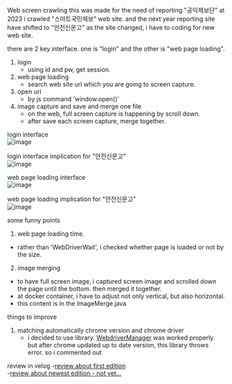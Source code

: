 Web screen crawling
this was made for the need of reporting "공익제보단"
at 2023 i crawled "스마트국민제보" web site. and the next year reporting site have shifted to "안전신문고"
as the site changed, i have to coding for new web site.

there are 2 key interface. one is "login" and the other is "web page loading".
1. login
   - using id and pw, get session.
2. web page loading
   - search web site url which you are going to screen capture.
3. open url
   - by js command 'window.open()' 
4. image capture and save and merge one file
   - on the web, full screen capture is happening by scroll down.
   - after save each screen capture, merge together.

login interface
<br>
![image](https://github.com/bexelpatra/Selenium/assets/83278536/8e0d7dde-b6b1-4c05-9ba8-bb161d89ce72)

login interface implication for "안전신문고"
<br>
![image](https://github.com/bexelpatra/Selenium/assets/83278536/15276b02-8e33-4c0e-97ed-507c8704b0f2)

web page loading interface
<br>
![image](https://github.com/bexelpatra/Selenium/assets/83278536/14c5ba9f-9f47-4e12-b101-416fdcfaf02f)

web page loading implication for "안전신문고"
<br>
![image](https://github.com/bexelpatra/Selenium/assets/83278536/af1f2537-e65e-41a4-9ed7-fc76326c32d7)

some funny points
1. web page loading time.
  - rather than 'WebDriverWait', i checked whether page is loaded or not by the <body> size.
   
2. image merging
  - to have full screen image, i captured screen image and scrolled down the page until the bottom. then merged it together.
  - at docker container, i have to adjust not only vertical, but also horizontal.
  - this content is in the ImageMerge.java

things to improve
1. matching automatically chrome version and chrome driver
   - i decided to use library. [WebdriverManager](https://github.com/bonigarcia/webdrivermanager) was worked properly. but after chrome updated up to date version, this library throws error. so i commented out

review in velog
-[review about first edition](https://velog.io/@a45hvn/%EC%9E%90%EB%B0%94-%EC%85%80%EB%A0%88%EB%8B%88%EC%9B%80%EC%9C%BC%EB%A1%9C-%EC%9B%B9%EC%97%85%EB%AC%B4-%EC%9E%90%EB%8F%99%ED%99%94%ED%95%98%EA%B8%B0feat-%EA%B5%90%ED%86%B5%EC%95%88%EC%A0%84-%EA%B3%B5%EC%9D%B5%EC%A0%9C%EB%B3%B4%EB%8B%A8)
<br>
-[review about newest edition - not yet...](null)

